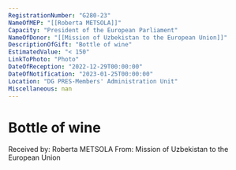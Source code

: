 ```yaml
---
RegistrationNumber: "G280-23"
NameOfMEP: "[[Roberta METSOLA]]"
Capacity: "President of the European Parliament"
NameOfDonor: "[[Mission of Uzbekistan to the European Union]]"
DescriptionOfGift: "Bottle of wine"
EstimatedValue: "< 150"
LinkToPhoto: "Photo"
DateOfReception: "2022-12-29T00:00:00"
DateOfNotification: "2023-01-25T00:00:00"
Location: "DG PRES-Members' Administration Unit"
Miscellaneous: nan
---
```


# Bottle of wine

Received by: Roberta METSOLA
From: Mission of Uzbekistan to the European Union
